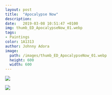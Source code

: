 ```yaml
---
layout: post
title:  "Apocalypse Now"
description: 
date:   2019-03-08 10:51:47 +0100
img: thumb_ED_ApocalypseNow_01.webp
tags: 
- Paintings
color: 1A1313
author: Johnny Adora
image:
  path: /images/thumb_ED_ApocalypseNow_01.webp
  height: 600
  width: 600
---
```


![]({{site.baseurl}}/images/ED_ApocalypseNow_01.webp)

![]({{site.baseurl}}/images/ED_ApocalypseNow_02.webp)